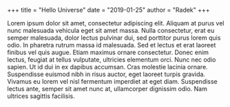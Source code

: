 +++
title = "Hello Universe"
date = "2019-01-25"
author = "Radek"
+++

Lorem ipsum dolor sit amet, consectetur adipiscing elit. Aliquam at purus vel nunc malesuada vehicula eget sit amet massa. Nulla consectetur, erat eu semper malesuada, dolor lectus pulvinar dui, sed porttitor purus lorem quis odio. In pharetra rutrum massa id malesuada. Sed et lectus et erat laoreet finibus vel quis augue. Etiam maximus ornare consectetur. Donec enim lectus, feugiat at tellus vulputate, ultricies elementum orci. Nunc nec odio sapien. Ut id dui in ex dapibus accumsan. Cras molestie lacinia ornare. Suspendisse euismod nibh in risus auctor, eget laoreet turpis gravida. Vivamus eu lorem vel nisl fermentum imperdiet at eget diam. Suspendisse lectus ante, semper sit amet nunc at, ullamcorper dignissim odio. Nam ultrices sagittis facilisis.
